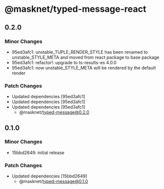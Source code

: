 # @masknet/typed-message-react

## 0.2.0

### Minor Changes

-   95ed3afc1: unstable_TUPLE_RENDER_STYLE has been renamed to unstable_STYLE_META and moved from react package to base package
-   95ed3afc1: refactor!: upgrade to ts-results-es 4.0.0
-   95ed3afc1: now unstable_STYLE_META will be rendered by the default render

### Patch Changes

-   Updated dependencies [95ed3afc1]
-   Updated dependencies [95ed3afc1]
-   Updated dependencies [95ed3afc1]
    -   @masknet/typed-message@0.2.0

## 0.1.0

### Minor Changes

-   15bbd2649: initial release

### Patch Changes

-   Updated dependencies [15bbd2649]
    -   @masknet/typed-message@0.1.0
